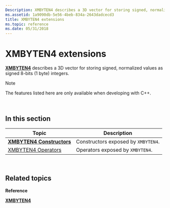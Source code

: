 ```yaml
---
Description: XMBYTEN4 describes a 3D vector for storing signed, normalized values as signed 8-bits (1 byte) integers.
ms.assetid: 1a9090db-5e56-4beb-834a-2643dadcecd3
title: XMBYTEN4 extensions
ms.topic: reference
ms.date: 05/31/2018
---
```


# XMBYTEN4 extensions

[**XMBYTEN4**](https://msdn.microsoft.com/library/Ee419284(v=VS.85).aspx) describes a 3D vector for storing signed, normalized values as signed 8-bits (1 byte) integers.

> [!Note]  
> The features listed here are only available when developing with C++.

 

## In this section



| Topic                                                       | Description                                    |
|-------------------------------------------------------------|------------------------------------------------|
| [**XMBYTEN4 Constructors**](xmbyten4-ctor.md)<br/>   | Constructors exposed by `XMBYTEN4`.<br/> |
| [XMBYTEN4 Operators](ovw-xmbyten4-operators.md)<br/> | Operators exposed by `XMBYTEN4`.<br/>    |



 

## Related topics

<dl> <dt>

**Reference**
</dt> <dt>

[**XMBYTEN4**](https://msdn.microsoft.com/library/Ee419284(v=VS.85).aspx)
</dt> </dl>

 

 




